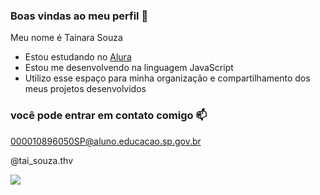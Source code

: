 ### Boas vindas ao meu perfil 💙

Meu nome é Tainara Souza

- Estou estudando no [Alura](https://www.alura.com.br)
- Estou me desenvolvendo na linguagem JavaScript
- Utilizo esse espaço para minha organização e compartilhamento dos meus projetos desenvolvidos

### você pode entrar em contato comigo 📫 

000010896050SP@aluno.educacao.sp.gov.br

@tai_souza.thv

![](https://media.tenor.com/fpTPMWRwUcIAAAAM/bts-ok.gif)
